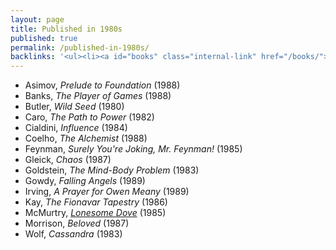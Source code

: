 ```yaml
---
layout: page
title: Published in 1980s
published: true
permalink: /published-in-1980s/
backlinks: '<ul><li><a id="books" class="internal-link" href="/books/">Books</a></li></ul>'
---
```


* Asimov, _Prelude to Foundation_ (1988) 
* Banks, _The Player of Games_ (1988) 
* Butler, _Wild Seed_ (1980) 
* Caro, _The Path to Power_ (1982) 
* Cialdini, _Influence_ (1984) 
* Coelho, _The Alchemist_ (1988) 
* Feynman, _Surely You're Joking, Mr. Feynman!_ (1985) 
* Gleick, _Chaos_ (1987) 
* Goldstein, _The Mind-Body Problem_ (1983) 
* Gowdy, _Falling Angels_ (1989) 
* Irving, _A Prayer for Owen Meany_ (1989) 
* Kay, _The Fionavar Tapestry_ (1986) 
* McMurtry, _<a id="mcmurtry-lonesome-dove" class="internal-link" href="/mcmurtry-lonesome-dove/">Lonesome Dove</a>_ (1985) 
* Morrison, _Beloved_ (1987) 
* Wolf, _Cassandra_ (1983) 
